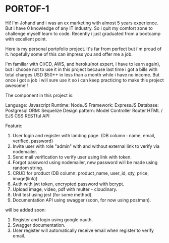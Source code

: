 # PORTOF-1

Hi! I'm Johand and i was an ex marketing with almost 5 years experience. But i have 0 knowledge of any IT industry. So i quit my comfort zone to challenge myself learn to code. Recently i just graduated from a bootcamp with excellent point.

Here is my personal portofolio project. It's far from perfect but i'm proud of it. hopefully some of this can impress you and offer me a job.

I'm familiar with CI/CD, AWS, and heroku(not expert, i have to learn again), but i choose not to use it in this project because last time i got a bills with total charges USD $50++ in less than a month while i have no income. But once i got a job i will sure use it so i can keep practicing to make this project awesome!!

The component in this project is:

Language: Javascript
Runtime: NodeJS
Framework: ExpressJS
Database: Postgresql
ORM: Sequelize
Design pattern: Model Controller Router
HTML / EJS
CSS
RESTful API

Feature:

1. User login and register with landing page. (DB column : name, email, verified, password)
2. Invite user with role "admin" with and without external link to verify via nodemailer.
3. Send mail verification to verify user using link with token.
4. Forgot password using nodemailer, new password will be made using random string.
5. CRUD for product (DB column: product_name, user_id, qty, price, image(link))
6. Auth with jwt token, encrypted password with bcrypt.
7. Upload image, video, pdf with multer - cloudinary.
8. Unit test using jest (for some method).
9. Documentation API using swagger (soon, for now using postman).

will be added soon:

1. Register and login using google oauth.
2. Swagger documentation.
3. User register will automatically receive email when register to verify email.
